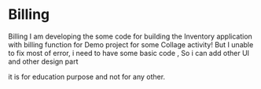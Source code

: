# Billing
Billing 
I am developing the some code for building the Inventory application with billing function for Demo project for some Collage activity! 
But I unable to fix most of error, i need to have some basic code , So i can add other UI and other design part

it is for education purpose and not for any other.
